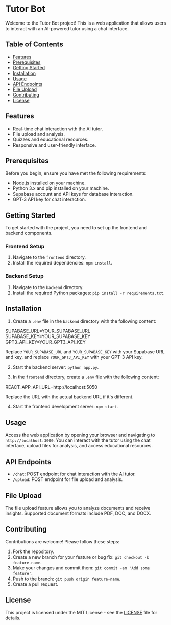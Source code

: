 # Tutor Bot

Welcome to the Tutor Bot project! This is a web application that allows users to interact with an AI-powered tutor using a chat interface.

## Table of Contents
- [Features](#features)
- [Prerequisites](#prerequisites)
- [Getting Started](#getting-started)
- [Installation](#installation)
- [Usage](#usage)
- [API Endpoints](#api-endpoints)
- [File Upload](#file-upload)
- [Contributing](#contributing)
- [License](#license)

## Features

- Real-time chat interaction with the AI tutor.
- File upload and analysis.
- Quizzes and educational resources.
- Responsive and user-friendly interface.

## Prerequisites

Before you begin, ensure you have met the following requirements:

- Node.js installed on your machine.
- Python 3.x and pip installed on your machine.
- Supabase account and API keys for database interaction.
- GPT-3 API key for chat interaction.

## Getting Started

To get started with the project, you need to set up the frontend and backend components.

### Frontend Setup

1. Navigate to the `frontend` directory.
2. Install the required dependencies: `npm install`.

### Backend Setup

1. Navigate to the `backend` directory.
2. Install the required Python packages: `pip install -r requirements.txt`.

## Installation

1. Create a `.env` file in the `backend` directory with the following content:

SUPABASE_URL=YOUR_SUPABASE_URL
SUPABASE_KEY=YOUR_SUPABASE_KEY
GPT3_API_KEY=YOUR_GPT3_API_KEY


Replace `YOUR_SUPABASE_URL` and `YOUR_SUPABASE_KEY` with your Supabase URL and key, and replace `YOUR_GPT3_API_KEY` with your GPT-3 API key.

2. Start the backend server: `python app.py`.

3. In the `frontend` directory, create a `.env` file with the following content:

REACT_APP_API_URL=http://localhost:5050


Replace the URL with the actual backend URL if it's different.

4. Start the frontend development server: `npm start`.

## Usage

Access the web application by opening your browser and navigating to `http://localhost:3000`. You can interact with the tutor using the chat interface, upload files for analysis, and access educational resources.

## API Endpoints

- `/chat`: POST endpoint for chat interaction with the AI tutor.
- `/upload`: POST endpoint for file upload and analysis.

## File Upload

The file upload feature allows you to analyze documents and receive insights. Supported document formats include PDF, DOC, and DOCX.

## Contributing

Contributions are welcome! Please follow these steps:

1. Fork the repository.
2. Create a new branch for your feature or bug fix: `git checkout -b feature-name`.
3. Make your changes and commit them: `git commit -am 'Add some feature'`.
4. Push to the branch: `git push origin feature-name`.
5. Create a pull request.

## License

This project is licensed under the MIT License - see the [LICENSE](LICENSE) file for details.
